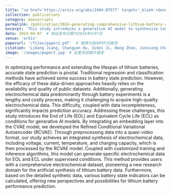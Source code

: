 ```yaml
---
title: "<a href='https://arxiv.org/abs/2404.07577' target='_blank'>Generating Comprehensive Lithium Battery Charging Data with Generative AI</a>"
collection: publications
category: manuscripts
permalink: /publication/2024-generating-comprehensive-lithium-battery-data
excerpt: 'This study introduces a generative AI model to synthesize comprehensive lithium battery charging data, addressing the challenges of data incompleteness and high-quality dataset generation.'
date: 2024-04-07  # 假设发布日期为2024年4月7日
venue: 'arXiv'
paperurl: '/files/paper2.pdf'  # 替换为指向PDF的路径
citation: 'Lidang Jiang, Changyan Hu, Sibei Ji, Hang Zhao, Junxiong Chen, Ge He. (2024). "Generating Comprehensive Lithium Battery Charging Data with Generative AI." <i>arXiv</i>.'
image: '/images/paper2.jpg' # 这里添加图片路径
---
```


In optimizing performance and extending the lifespan of lithium batteries, accurate state prediction is pivotal. Traditional regression and classification methods have achieved some success in battery state prediction. However, the efficacy of these data-driven approaches heavily relies on the availability and quality of public datasets. Additionally, generating electrochemical data predominantly through battery experiments is a lengthy and costly process, making it challenging to acquire high-quality electrochemical data. This difficulty, coupled with data incompleteness, significantly impacts prediction accuracy. Addressing these challenges, this study introduces the End of Life (EOL) and Equivalent Cycle Life (ECL) as conditions for generative AI models. By integrating an embedding layer into the CVAE model, we developed the Refined Conditional Variational Autoencoder (RCVAE). Through preprocessing data into a quasi-video format, our study achieves an integrated synthesis of electrochemical data, including voltage, current, temperature, and charging capacity, which is then processed by the RCVAE model. Coupled with customized training and inference algorithms, this model can generate specific electrochemical data for EOL and ECL under supervised conditions. This method provides users with a comprehensive electrochemical dataset, pioneering a new research domain for the artificial synthesis of lithium battery data. Furthermore, based on the detailed synthetic data, various battery state indicators can be calculated, offering new perspectives and possibilities for lithium battery performance prediction.
